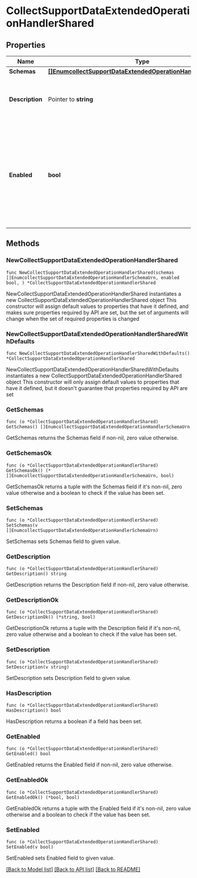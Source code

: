 # CollectSupportDataExtendedOperationHandlerShared

## Properties

Name | Type | Description | Notes
------------ | ------------- | ------------- | -------------
**Schemas** | [**[]EnumcollectSupportDataExtendedOperationHandlerSchemaUrn**](EnumcollectSupportDataExtendedOperationHandlerSchemaUrn.md) |  | 
**Description** | Pointer to **string** | A description for this Extended Operation Handler | [optional] 
**Enabled** | **bool** | Indicates whether the Extended Operation Handler is enabled (that is, whether the types of extended operations are allowed in the server). | 

## Methods

### NewCollectSupportDataExtendedOperationHandlerShared

`func NewCollectSupportDataExtendedOperationHandlerShared(schemas []EnumcollectSupportDataExtendedOperationHandlerSchemaUrn, enabled bool, ) *CollectSupportDataExtendedOperationHandlerShared`

NewCollectSupportDataExtendedOperationHandlerShared instantiates a new CollectSupportDataExtendedOperationHandlerShared object
This constructor will assign default values to properties that have it defined,
and makes sure properties required by API are set, but the set of arguments
will change when the set of required properties is changed

### NewCollectSupportDataExtendedOperationHandlerSharedWithDefaults

`func NewCollectSupportDataExtendedOperationHandlerSharedWithDefaults() *CollectSupportDataExtendedOperationHandlerShared`

NewCollectSupportDataExtendedOperationHandlerSharedWithDefaults instantiates a new CollectSupportDataExtendedOperationHandlerShared object
This constructor will only assign default values to properties that have it defined,
but it doesn't guarantee that properties required by API are set

### GetSchemas

`func (o *CollectSupportDataExtendedOperationHandlerShared) GetSchemas() []EnumcollectSupportDataExtendedOperationHandlerSchemaUrn`

GetSchemas returns the Schemas field if non-nil, zero value otherwise.

### GetSchemasOk

`func (o *CollectSupportDataExtendedOperationHandlerShared) GetSchemasOk() (*[]EnumcollectSupportDataExtendedOperationHandlerSchemaUrn, bool)`

GetSchemasOk returns a tuple with the Schemas field if it's non-nil, zero value otherwise
and a boolean to check if the value has been set.

### SetSchemas

`func (o *CollectSupportDataExtendedOperationHandlerShared) SetSchemas(v []EnumcollectSupportDataExtendedOperationHandlerSchemaUrn)`

SetSchemas sets Schemas field to given value.


### GetDescription

`func (o *CollectSupportDataExtendedOperationHandlerShared) GetDescription() string`

GetDescription returns the Description field if non-nil, zero value otherwise.

### GetDescriptionOk

`func (o *CollectSupportDataExtendedOperationHandlerShared) GetDescriptionOk() (*string, bool)`

GetDescriptionOk returns a tuple with the Description field if it's non-nil, zero value otherwise
and a boolean to check if the value has been set.

### SetDescription

`func (o *CollectSupportDataExtendedOperationHandlerShared) SetDescription(v string)`

SetDescription sets Description field to given value.

### HasDescription

`func (o *CollectSupportDataExtendedOperationHandlerShared) HasDescription() bool`

HasDescription returns a boolean if a field has been set.

### GetEnabled

`func (o *CollectSupportDataExtendedOperationHandlerShared) GetEnabled() bool`

GetEnabled returns the Enabled field if non-nil, zero value otherwise.

### GetEnabledOk

`func (o *CollectSupportDataExtendedOperationHandlerShared) GetEnabledOk() (*bool, bool)`

GetEnabledOk returns a tuple with the Enabled field if it's non-nil, zero value otherwise
and a boolean to check if the value has been set.

### SetEnabled

`func (o *CollectSupportDataExtendedOperationHandlerShared) SetEnabled(v bool)`

SetEnabled sets Enabled field to given value.



[[Back to Model list]](../README.md#documentation-for-models) [[Back to API list]](../README.md#documentation-for-api-endpoints) [[Back to README]](../README.md)


